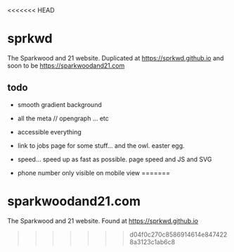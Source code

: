 <<<<<<< HEAD
# sprkwd
 The Sparkwood and 21 website. Duplicated at https://sprkwd.github.io and soon to be https://sparkwoodand21.com

 ## todo

 * smooth gradient background

 * all the meta // opengraph ... etc


 * accessible everything
 * link to jobs page for some stuff...
  and the owl. easter egg.

 * speed... speed up as fast as possible. page speed and JS and SVG
* phone number only visible on mobile view
=======
# sparkwoodand21.com
 The Sparkwood and 21 website. Found at https://sprkwd.github.io
>>>>>>> d04f0c270c8586914614e8474228a3123c1ab6c8
